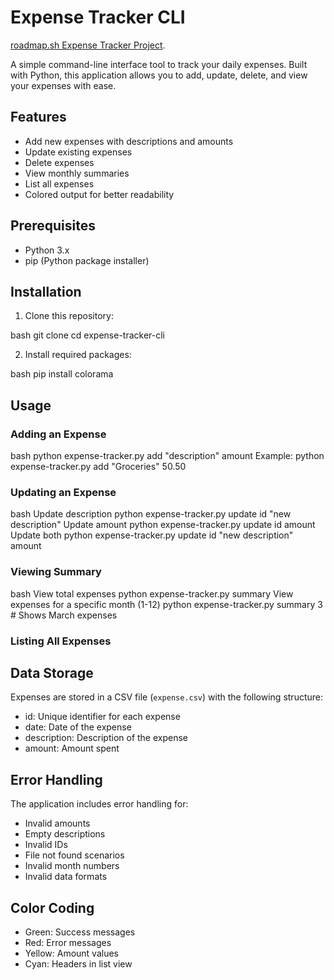 # Expense Tracker CLI

[roadmap.sh Expense Tracker Project](https://roadmap.sh/projects/expense-tracker).

A simple command-line interface tool to track your daily expenses. Built with Python, this application allows you to add, update, delete, and view your expenses with ease.

## Features

- Add new expenses with descriptions and amounts
- Update existing expenses
- Delete expenses
- View monthly summaries
- List all expenses
- Colored output for better readability

## Prerequisites

- Python 3.x
- pip (Python package installer)

## Installation

1. Clone this repository:

bash
git clone <repository-url>
cd expense-tracker-cli

2. Install required packages:

bash
pip install colorama


## Usage

### Adding an Expense
bash
python expense-tracker.py add "description" amount
Example:
python expense-tracker.py add "Groceries" 50.50


### Updating an Expense
bash
Update description
python expense-tracker.py update id "new description"
Update amount
python expense-tracker.py update id amount
Update both
python expense-tracker.py update id "new description" amount


### Viewing Summary
bash
View total expenses
python expense-tracker.py summary
View expenses for a specific month (1-12)
python expense-tracker.py summary 3 # Shows March expenses


### Listing All Expenses

## Data Storage

Expenses are stored in a CSV file (`expense.csv`) with the following structure:
- id: Unique identifier for each expense
- date: Date of the expense
- description: Description of the expense
- amount: Amount spent

## Error Handling

The application includes error handling for:
- Invalid amounts
- Empty descriptions
- Invalid IDs
- File not found scenarios
- Invalid month numbers
- Invalid data formats

## Color Coding

- Green: Success messages
- Red: Error messages
- Yellow: Amount values
- Cyan: Headers in list view

